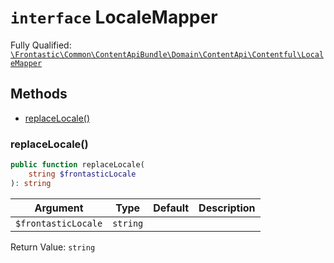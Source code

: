 # `interface`  LocaleMapper

Fully Qualified: [`\Frontastic\Common\ContentApiBundle\Domain\ContentApi\Contentful\LocaleMapper`](../../../../../../src/php/ContentApiBundle/Domain/ContentApi/Contentful/LocaleMapper.php)

## Methods

* [replaceLocale()](#replacelocale)

### replaceLocale()

```php
public function replaceLocale(
    string $frontasticLocale
): string
```

Argument|Type|Default|Description
--------|----|-------|-----------
`$frontasticLocale`|`string`||

Return Value: `string`

